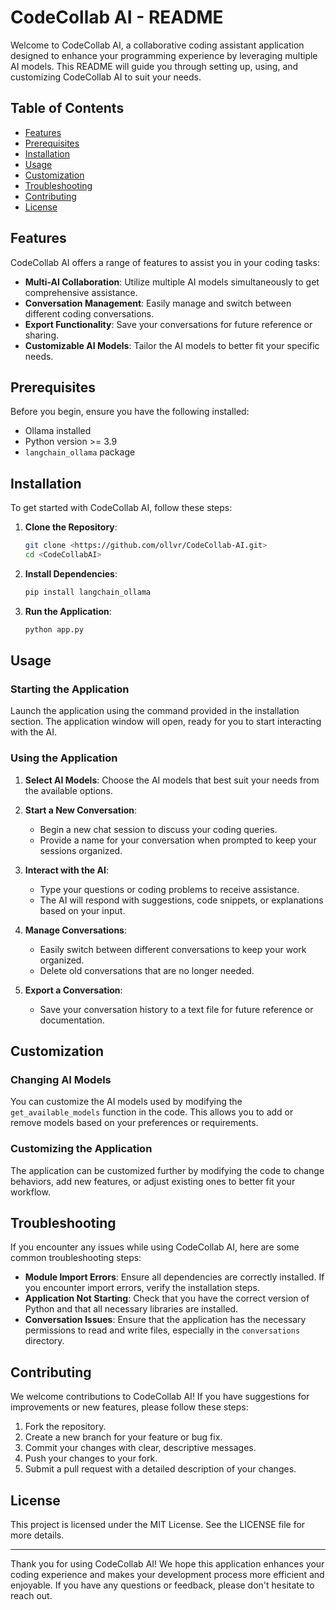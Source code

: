 # CodeCollab AI - README

Welcome to CodeCollab AI, a collaborative coding assistant application designed to enhance your programming experience by leveraging multiple AI models. This README will guide you through setting up, using, and customizing CodeCollab AI to suit your needs.

## Table of Contents

- [Features](#features)
- [Prerequisites](#prerequisites)
- [Installation](#installation)
- [Usage](#usage)
- [Customization](#customization)
- [Troubleshooting](#troubleshooting)
- [Contributing](#contributing)
- [License](#license)

## Features

CodeCollab AI offers a range of features to assist you in your coding tasks:

- **Multi-AI Collaboration**: Utilize multiple AI models simultaneously to get comprehensive assistance.
- **Conversation Management**: Easily manage and switch between different coding conversations.
- **Export Functionality**: Save your conversations for future reference or sharing.
- **Customizable AI Models**: Tailor the AI models to better fit your specific needs.

## Prerequisites

Before you begin, ensure you have the following installed:

- Ollama installed
- Python version >= 3.9
- `langchain_ollama` package

## Installation

To get started with CodeCollab AI, follow these steps:

1. **Clone the Repository**:
   ```bash
   git clone <https://github.com/ollvr/CodeCollab-AI.git>
   cd <CodeCollabAI>
   ```

2. **Install Dependencies**:
   ```bash
   pip install langchain_ollama
   ```

3. **Run the Application**:
   ```bash
   python app.py
   ```

## Usage

### Starting the Application

Launch the application using the command provided in the installation section. The application window will open, ready for you to start interacting with the AI.

### Using the Application

1. **Select AI Models**: Choose the AI models that best suit your needs from the available options.

2. **Start a New Conversation**:
   - Begin a new chat session to discuss your coding queries.
   - Provide a name for your conversation when prompted to keep your sessions organized.

3. **Interact with the AI**:
   - Type your questions or coding problems to receive assistance.
   - The AI will respond with suggestions, code snippets, or explanations based on your input.

4. **Manage Conversations**:
   - Easily switch between different conversations to keep your work organized.
   - Delete old conversations that are no longer needed.

5. **Export a Conversation**:
   - Save your conversation history to a text file for future reference or documentation.

## Customization

### Changing AI Models

You can customize the AI models used by modifying the `get_available_models` function in the code. This allows you to add or remove models based on your preferences or requirements.

### Customizing the Application

The application can be customized further by modifying the code to change behaviors, add new features, or adjust existing ones to better fit your workflow.

## Troubleshooting

If you encounter any issues while using CodeCollab AI, here are some common troubleshooting steps:

- **Module Import Errors**: Ensure all dependencies are correctly installed. If you encounter import errors, verify the installation steps.
- **Application Not Starting**: Check that you have the correct version of Python and that all necessary libraries are installed.
- **Conversation Issues**: Ensure that the application has the necessary permissions to read and write files, especially in the `conversations` directory.

## Contributing

We welcome contributions to CodeCollab AI! If you have suggestions for improvements or new features, please follow these steps:

1. Fork the repository.
2. Create a new branch for your feature or bug fix.
3. Commit your changes with clear, descriptive messages.
4. Push your changes to your fork.
5. Submit a pull request with a detailed description of your changes.

## License

This project is licensed under the MIT License. See the LICENSE file for more details.

---

Thank you for using CodeCollab AI! We hope this application enhances your coding experience and makes your development process more efficient and enjoyable. If you have any questions or feedback, please don't hesitate to reach out.
